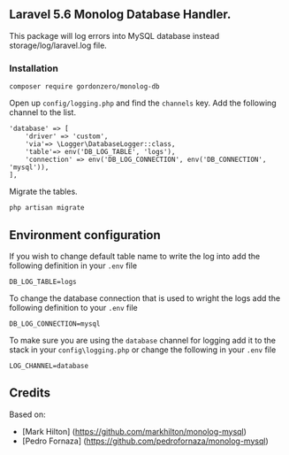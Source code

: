 ## Laravel 5.6 Monolog Database Handler.

This package will log errors into MySQL database instead storage/log/laravel.log file.

### Installation

~~~
composer require gordonzero/monolog-db
~~~

Open up `config/logging.php` and find the `channels` key. Add the following channel to the list.

~~~
'database' => [
    'driver' => 'custom',
    'via'=> \Logger\DatabaseLogger::class,
    'table'=> env('DB_LOG_TABLE', 'logs'),
    'connection' => env('DB_LOG_CONNECTION', env('DB_CONNECTION', 'mysql')),
],
~~~

Migrate the tables.

~~~
php artisan migrate
~~~

## Environment configuration

If you wish to change default table name to write the log into add the following definition in your `.env` file

~~~
DB_LOG_TABLE=logs
~~~

To change the database connection that is used to wright the logs add the following definition to your `.env` file
~~~
DB_LOG_CONNECTION=mysql
~~~

To make sure you are using the `database` channel for logging add it to the stack in your `config\logging.php` or change the following in your `.env` file

~~~
LOG_CHANNEL=database
~~~

## Credits

Based on:

- [Mark Hilton] (https://github.com/markhilton/monolog-mysql)
- [Pedro Fornaza] (https://github.com/pedrofornaza/monolog-mysql)
